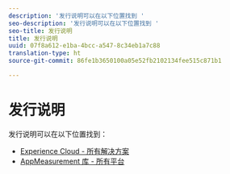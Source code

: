 ```yaml
---
description: '发行说明可以在以下位置找到 '
seo-description: '发行说明可以在以下位置找到 '
seo-title: 发行说明
title: 发行说明
uuid: 07f8a612-e1ba-4bcc-a547-8c34eb1a7c88
translation-type: ht
source-git-commit: 86fe1b3650100a05e52fb2102134fee515c871b1

---
```



# 发行说明

发行说明可以在以下位置找到：

* [Experience Cloud - 所有解决方案](https://marketing.adobe.com/resources/help/zh_CN/whatsnew/)
* [AppMeasurement 库 - 所有平台](https://marketing.adobe.com/resources/help/zh_CN/sc/appmeasurement/release/)

